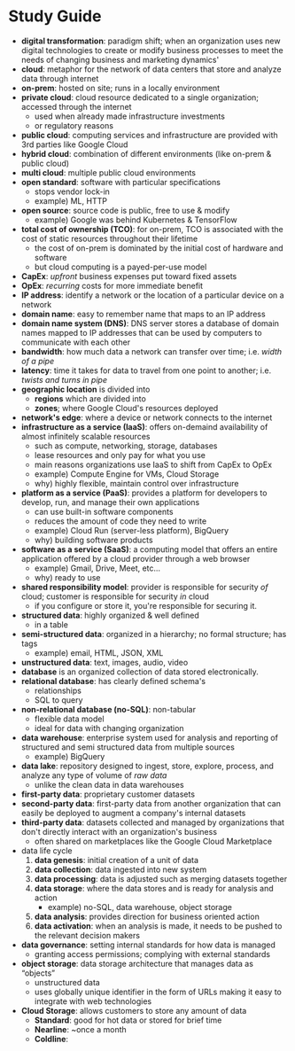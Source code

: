 # Study Guide

- **digital transformation**: paradigm shift; when an organization uses new digital technologies to create or modify business processes to meet the needs of changing business and marketing dynamics'
- **cloud**: metaphor for the network of data centers that store and analyze data through internet
- **on-prem**: hosted on site; runs in a locally environment
- **private cloud**: cloud resource dedicated to a single organization; accessed through the internet
  - used when already made infrastructure investments 
  - or regulatory reasons
- **public cloud**: computing services and infrastructure are provided with 3rd parties like Google Cloud
- **hybrid cloud**: combination of different environments (like on-prem & public cloud)
- **multi cloud**: multiple public cloud environments
- **open standard**: software with particular specifications
  - stops vendor lock-in
  - example) ML, HTTP
- **open source**: source code is public, free to use & modify
  - example) Google was behind Kubernetes & TensorFlow
- **total cost of ownership (TCO)**: for on-prem, TCO is associated with the cost of static resources throughout their lifetime
  - the cost of on-prem is dominated by the initial cost of hardware and software
  - but cloud computing is a payed-per-use model
- **CapEx**: *upfront* business expenses put toward fixed assets
- **OpEx**: *recurring* costs for more immediate benefit
-  **IP address**: identify a network or the location of a particular device on a network
- **domain name**: easy to remember name that maps to an IP address
- **domain name system (DNS)**: DNS server stores a database of domain names mapped to IP addresses that can be used by computers to communicate with each other
- **bandwidth**: how much data a network can transfer over time; i.e. *width of a pipe*
- **latency**: time it takes for data to travel from one point to another; i.e. *twists and turns in pipe*
- **geographic location** is divided into
  - **regions** which are divided into
  - **zones**; where Google Cloud's resources deployed 
- **network's edge**: where a device or network connects to the internet
- **infrastructure as a service (IaaS)**: offers on-demaind availability of almost infinitely scalable resources
  - such as compute, networking, storage, databases
  - lease resources and only pay for what you use
  - main reasons organizations use IaaS to shift from CapEx to OpEx
  - example) Compute Engine for VMs, Cloud Storage
  - why) highly flexible, maintain control over infrastructure
- **platform as a service (PaaS)**: provides a platform for developers to develop, run, and manage their own applications
  - can use built-in software components
  - reduces the amount of code they need to write
  - example) Cloud Run (server-less platform), BigQuery
  - why) building software products
- **software as a service (SaaS)**: a computing model that offers an entire application offered by a cloud provider through a web browser
  - example) Gmail, Drive, Meet, etc...
  - why) ready to use
- **shared responsibility model**: provider is responsible for security *of* cloud; customer is responsible for security *in* cloud
  - if you configure or store it, you're responsible for securing it.
- **structured data**: highly organized & well defined
  - in a table
- **semi-structured data**: organized in a hierarchy; no formal structure; has tags
  - example) email, HTML, JSON, XML
- **unstructured data**: text, images, audio, video
- **database** is an organized collection of data stored electronically.
- **relational database**: has clearly defined schema's
  - relationships
  - SQL to query
- **non-relational database (no-SQL)**: non-tabular
  - flexible data model
  - ideal for data with changing organization
- **data warehouse**: enterprise system used for analysis and reporting of structured and semi structured data from multiple sources
  - example) BigQuery
- **data lake**: repository designed to ingest, store, explore, process, and analyze any type of volume of *raw data*
  - unlike the clean data in data warehouses
- **first-party data**: proprietary customer datasets
- **second-party data**: first-party data from another organization that can easily be deployed to augment a company's internal datasets
- **third-party data**: datasets collected and managed by organizations that don't directly interact with an organization's business
  - often shared on marketplaces like the Google Cloud Marketplace
- data life cycle
  1. **data genesis**: initial creation of a unit of data
  2. **data collection**: data ingested into new system
  3. **data processing**: data is adjusted such as merging datasets together
  4. **data storage**: where the data stores and is ready for analysis and action
     - example) no-SQL, data warehouse, object storage
  5. **data analysis**: provides direction for business oriented action
  6. **data activation**: when an analysis is made, it needs to be pushed to the relevant decision makers
- **data governance**: setting internal standards for how data is managed
  - granting access permissions; complying with external standards
- **object storage**: data storage architecture that manages data as “objects”
  - unstructured data 
  - uses globally unique identifier in the form of URLs making it easy to integrate with web technologies
- **Cloud Storage**: allows customers to store any amount of data 
  - **Standard**: good for hot data or stored for brief time
  - **Nearline**: ~once a month
  - **Coldline**: